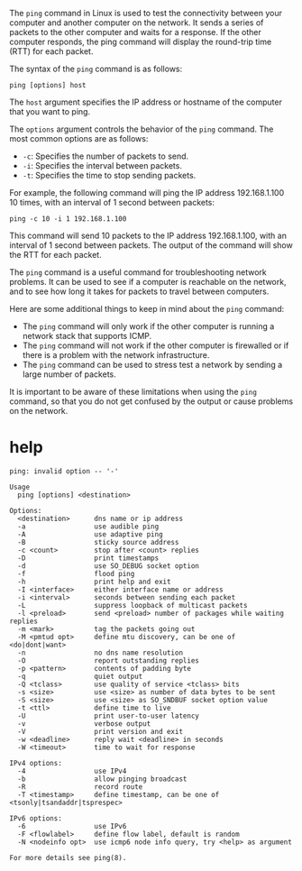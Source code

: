 The `ping` command in Linux is used to test the connectivity between your computer and another computer on the network. It sends a series of packets to the other computer and waits for a response. If the other computer responds, the ping command will display the round-trip time (RTT) for each packet.

The syntax of the `ping` command is as follows:

```
ping [options] host
```

The `host` argument specifies the IP address or hostname of the computer that you want to ping.

The `options` argument controls the behavior of the `ping` command. The most common options are as follows:

* `-c`: Specifies the number of packets to send.
* `-i`: Specifies the interval between packets.
* `-t`: Specifies the time to stop sending packets.

For example, the following command will ping the IP address 192.168.1.100 10 times, with an interval of 1 second between packets:

```
ping -c 10 -i 1 192.168.1.100
```

This command will send 10 packets to the IP address 192.168.1.100, with an interval of 1 second between packets. The output of the command will show the RTT for each packet.

The `ping` command is a useful command for troubleshooting network problems. It can be used to see if a computer is reachable on the network, and to see how long it takes for packets to travel between computers.

Here are some additional things to keep in mind about the `ping` command:

* The `ping` command will only work if the other computer is running a network stack that supports ICMP.
* The `ping` command will not work if the other computer is firewalled or if there is a problem with the network infrastructure.
* The `ping` command can be used to stress test a network by sending a large number of packets.

It is important to be aware of these limitations when using the `ping` command, so that you do not get confused by the output or cause problems on the network.


# help 

```
ping: invalid option -- '-'

Usage
  ping [options] <destination>

Options:
  <destination>      dns name or ip address
  -a                 use audible ping
  -A                 use adaptive ping
  -B                 sticky source address
  -c <count>         stop after <count> replies
  -D                 print timestamps
  -d                 use SO_DEBUG socket option
  -f                 flood ping
  -h                 print help and exit
  -I <interface>     either interface name or address
  -i <interval>      seconds between sending each packet
  -L                 suppress loopback of multicast packets
  -l <preload>       send <preload> number of packages while waiting replies
  -m <mark>          tag the packets going out
  -M <pmtud opt>     define mtu discovery, can be one of <do|dont|want>
  -n                 no dns name resolution
  -O                 report outstanding replies
  -p <pattern>       contents of padding byte
  -q                 quiet output
  -Q <tclass>        use quality of service <tclass> bits
  -s <size>          use <size> as number of data bytes to be sent
  -S <size>          use <size> as SO_SNDBUF socket option value
  -t <ttl>           define time to live
  -U                 print user-to-user latency
  -v                 verbose output
  -V                 print version and exit
  -w <deadline>      reply wait <deadline> in seconds
  -W <timeout>       time to wait for response

IPv4 options:
  -4                 use IPv4
  -b                 allow pinging broadcast
  -R                 record route
  -T <timestamp>     define timestamp, can be one of <tsonly|tsandaddr|tsprespec>

IPv6 options:
  -6                 use IPv6
  -F <flowlabel>     define flow label, default is random
  -N <nodeinfo opt>  use icmp6 node info query, try <help> as argument

For more details see ping(8).
```
